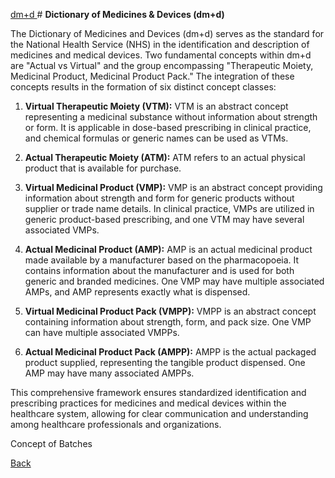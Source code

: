 [dm+d ](https://docs.google.com/presentation/d/1WtOj9K7cmm-WVpQPbLIwLkW1UKGOh2GuiIhtHuHjTdM/edit?usp=sharing)# **Dictionary of Medicines & Devices (dm+d)** 

The Dictionary of Medicines and Devices (dm+d) serves as the standard for the National Health Service (NHS) in the identification and description of medicines and medical devices. Two fundamental concepts within dm+d are "Actual vs Virtual" and the group encompassing "Therapeutic Moiety, Medicinal Product, Medicinal Product Pack." The integration of these concepts results in the formation of six distinct concept classes:

1. **Virtual Therapeutic Moiety (VTM):** VTM is an abstract concept representing a medicinal substance without information about strength or form. It is applicable in dose-based prescribing in clinical practice, and chemical formulas or generic names can be used as VTMs.

2. **Actual Therapeutic Moiety (ATM):** ATM refers to an actual physical product that is available for purchase.

3. **Virtual Medicinal Product (VMP):** VMP is an abstract concept providing information about strength and form for generic products without supplier or trade name details. In clinical practice, VMPs are utilized in generic product-based prescribing, and one VTM may have several associated VMPs.

4. **Actual Medicinal Product (AMP):** AMP is an actual medicinal product made available by a manufacturer based on the pharmacopoeia. It contains information about the manufacturer and is used for both generic and branded medicines. One VMP may have multiple associated AMPs, and AMP represents exactly what is dispensed.

5. **Virtual Medicinal Product Pack (VMPP):** VMPP is an abstract concept containing information about strength, form, and pack size. One VMP can have multiple associated VMPPs.

6. **Actual Medicinal Product Pack (AMPP):** AMPP is the actual packaged product supplied, representing the tangible product dispensed. One AMP may have many associated AMPPs.

This comprehensive framework ensures standardized identification and prescribing practices for medicines and medical devices within the healthcare system, allowing for clear communication and understanding among healthcare professionals and organizations.

Concept of Batches






[Back](https://github.com/hmislk/hmis/wiki/Knowledgebase)